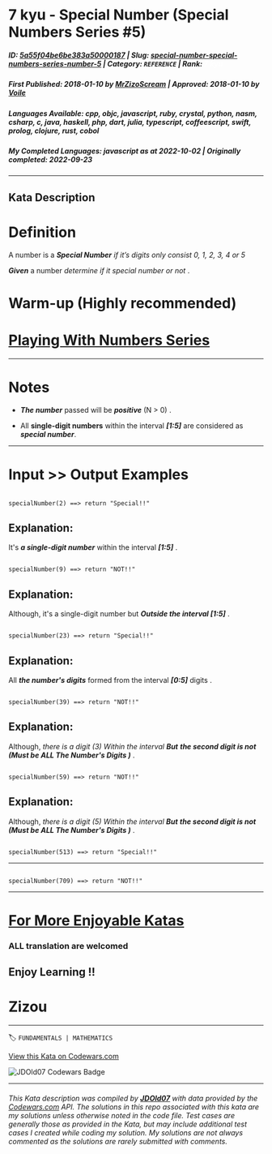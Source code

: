 # 7 kyu - Special  Number (Special Numbers Series  #5)

##### **ID**: [5a55f04be6be383a50000187](https://www.codewars.com/kata/5a55f04be6be383a50000187) | **Slug**: [special-number-special-numbers-series-number-5](https://www.codewars.com/kata/5a55f04be6be383a50000187) | **Category**: `REFERENCE` | **Rank**: <span style="color:white">7 kyu</span>

##### **First Published**: 2018-01-10 ***by*** [MrZizoScream](https://www.codewars.com/users/MrZizoScream) | **Approved**: 2018-01-10 ***by*** [Voile](https://www.codewars.com/users/Voile)

##### **Languages Available**: cpp, objc, javascript, ruby, crystal, python, nasm, csharp, c, java, haskell, php, dart, julia, typescript, coffeescript, swift, prolog, clojure, rust, cobol

##### **My Completed Languages**: javascript ***as at*** 2022-10-02 | **Originally completed**: 2022-09-23

---

## Kata Description


# Definition 



A number is a **_Special Number_** *if it’s digits only consist 0, 1, 2, 3, 4 or 5*



**_Given_** a number *determine if it special number or not* .  







# Warm-up (Highly recommended)



# [Playing With Numbers Series](https://www.codewars.com/collections/playing-with-numbers)

___



# Notes 



* **_The number_** passed will be **_positive_** (N > 0) .



* All **single-digit numbers** within the interval **_[1:5]_** are considered as **_special number_**. 

___



# Input >> Output Examples



```

specialNumber(2) ==> return "Special!!"

```

## Explanation: 



It's **_a single-digit number_** within the interval **_[1:5]_** . 



```

specialNumber(9) ==> return "NOT!!"

```

## Explanation:



Although, it's a single-digit number but **_Outside the interval [1:5]_** .



```

specialNumber(23) ==> return "Special!!"

```

## Explanation: 



All **_the number's digits_** formed from the interval **_[0:5]_** digits .



```

specialNumber(39) ==> return "NOT!!"

```

## Explanation: 



Although, *there is a digit (3) Within the interval* **_But_** **_the second digit is not (Must be ALL The Number's Digits )_** .



```

specialNumber(59) ==> return "NOT!!"

```

## Explanation:  



Although, *there is a digit (5) Within the interval* **_But_** **_the second digit is not (Must be ALL The Number's Digits )_** .



```

specialNumber(513) ==> return "Special!!"

```

___

```

specialNumber(709) ==> return "NOT!!"

```

___



# [For More Enjoyable Katas](http://www.codewars.com/users/MrZizoScream/authored)          



### ALL translation are welcomed



## Enjoy Learning !!

# Zizou



---


🏷 `FUNDAMENTALS | MATHEMATICS`


[View this Kata on Codewars.com](https://www.codewars.com/kata/5a55f04be6be383a50000187)

![](https://www.codewars.com/users/jdold07/badges/large "JDOld07 Codewars Badge")

---

###### *This Kata description was compiled by [**JDOld07**](https://tpstech.dev) with data provided by the [Codewars.com](https://www.codewars.com) API.  The solutions in this repo associated with this kata are my solutions unless otherwise noted in the code file.  Test cases are generally those as provided in the Kata, but may include additional test cases I created while coding my solution.  My solutions are not always commented as the solutions are rarely submitted with comments.*
